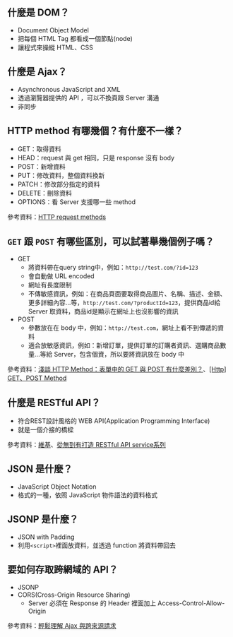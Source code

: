 ## 什麼是 DOM？

- Document Object Model
- 把每個 HTML Tag 都看成一個節點(node)
- 讓程式來操縱 HTML、CSS

## 什麼是 Ajax？

- Asynchronous JavaScript and XML
- 透過瀏覽器提供的 API ，可以不換頁跟 Server 溝通
- 非同步

## HTTP method 有哪幾個？有什麼不一樣？

- GET：取得資料
- HEAD：request 與 get 相同，只是 response 沒有 body
- POST：新增資料
- PUT：修改資料，整個資料換新
- PATCH：修改部分指定的資料
- DELETE：刪除資料
- OPTIONS：看 Server 支援哪一些 method

參考資料：[HTTP request methods](https://developer.mozilla.org/en-US/docs/Web/HTTP/Methods)

## `GET` 跟 `POST` 有哪些區別，可以試著舉幾個例子嗎？

- GET
  - 將資料帶在query string中，例如：`http://test.com/?id=123`
  - 會自動做 URL encoded
  - 網址有長度限制
  - 不傳敏感資訊，例如：在商品頁面要取得商品圖片、名稱、描述、金額、更多詳細內容...等，`http://test.com/?productId=123`，提供商品id給 Server 取資料，商品id是顯示在網址上也沒影響的資訊
- POST
  - 參數放在在 body 中，例如：`http://test.com`，網址上看不到傳遞的資料
  - 適合放敏感資訊，例如：新增訂單，提供訂單的訂購者資訊、選購商品數量...等給 Server，包含個資，所以要將資訊放在 body 中

參考資料：[淺談 HTTP Method：表單中的 GET 與 POST 有什麼差別？](https://blog.toright.com/posts/1203/%E6%B7%BA%E8%AB%87-http-method%EF%BC%9A%E8%A1%A8%E5%96%AE%E4%B8%AD%E7%9A%84-get-%E8%88%87-post-%E6%9C%89%E4%BB%80%E9%BA%BC%E5%B7%AE%E5%88%A5%EF%BC%9F.html)、[[Http] GET、POST Method](https://dotblogs.com.tw/marcus116/archive/2011/05/29/26428.aspx)

## 什麼是 RESTful API？

- 符合REST設計風格的 WEB API(Application Programming Interface)
- 就是一個介接的橋樑

參考資料：[維基](https://zh.wikipedia.org/wiki/%E8%A1%A8%E7%8E%B0%E5%B1%82%E7%8A%B6%E6%80%81%E8%BD%AC%E6%8D%A2)、[從無到有打造 RESTful API service系列](https://ithelp.ithome.com.tw/articles/10157431)

## JSON 是什麼？

- JavaScript Object Notation
- 格式的一種，依照 JavaScript 物件語法的資料格式

## JSONP 是什麼？

- JSON with Padding
- 利用`<script>`裡面放資料，並透過 function 將資料帶回去

## 要如何存取跨網域的 API？

- JSONP
- CORS(Cross-Origin Resource Sharing)
  - Server 必須在 Response 的 Header 裡面加上 Access-Control-Allow-Origin

參考資料：[輕鬆理解 Ajax 與跨來源請求](https://blog.techbridge.cc/2017/05/20/api-ajax-cors-and-jsonp/)


